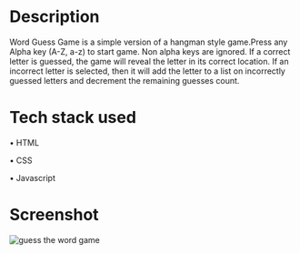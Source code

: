 # Description

Word Guess Game is a simple version of a hangman style game.Press any Alpha key (A-Z, a-z) to start game. Non alpha keys are ignored. If a correct letter is guessed, 
the game will reveal the letter in its correct location. If an incorrect letter is selected, then it will add the letter to a list on incorrectly guessed letters 
and decrement the remaining guesses count.


# Tech stack used

• HTML

• CSS

• Javascript



# Screenshot

![guess the word game](https://user-images.githubusercontent.com/94166841/161440320-84d5a0db-510c-4136-8eb4-20afb8ba6f3e.jpg)



